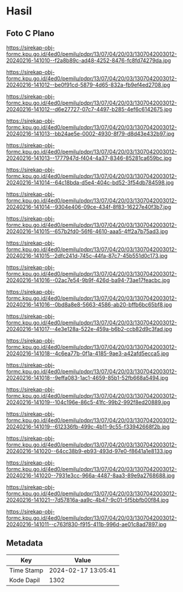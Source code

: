 # Hasil

## Foto C Plano

https://sirekap-obj-formc.kpu.go.id/4ed0/pemilu/pdpr/13/07/04/20/03/1307042003012-20240216-141010--f2a8b89c-ad48-4252-8476-fc8fd74279da.jpg

https://sirekap-obj-formc.kpu.go.id/4ed0/pemilu/pdpr/13/07/04/20/03/1307042003012-20240216-141012--be0f91cd-5879-4d65-832a-fb9ef4ed2708.jpg

https://sirekap-obj-formc.kpu.go.id/4ed0/pemilu/pdpr/13/07/04/20/03/1307042003012-20240216-141012--d6e27727-07c7-4497-b285-4ef6c6142675.jpg

https://sirekap-obj-formc.kpu.go.id/4ed0/pemilu/pdpr/13/07/04/20/03/1307042003012-20240216-141013--bb24ae5e-0002-4930-8f79-d8d43e432b97.jpg

https://sirekap-obj-formc.kpu.go.id/4ed0/pemilu/pdpr/13/07/04/20/03/1307042003012-20240216-141013--1777947d-f404-4a37-8346-85281ca659bc.jpg

https://sirekap-obj-formc.kpu.go.id/4ed0/pemilu/pdpr/13/07/04/20/03/1307042003012-20240216-141014--64c18bda-d5e4-404c-bd52-3f54db784598.jpg

https://sirekap-obj-formc.kpu.go.id/4ed0/pemilu/pdpr/13/07/04/20/03/1307042003012-20240216-141014--9304e406-09ce-434f-8f83-16227e40f3b7.jpg

https://sirekap-obj-formc.kpu.go.id/4ed0/pemilu/pdpr/13/07/04/20/03/1307042003012-20240216-141015--657b2fd0-56f6-4610-aaa5-4ff2a7b75ad3.jpg

https://sirekap-obj-formc.kpu.go.id/4ed0/pemilu/pdpr/13/07/04/20/03/1307042003012-20240216-141015--2dfc241d-745c-44fa-87c7-45b551d0c173.jpg

https://sirekap-obj-formc.kpu.go.id/4ed0/pemilu/pdpr/13/07/04/20/03/1307042003012-20240216-141016--02ac7e54-9b9f-426d-ba94-73ae17feacbc.jpg

https://sirekap-obj-formc.kpu.go.id/4ed0/pemilu/pdpr/13/07/04/20/03/1307042003012-20240216-141016--0bd8a8e8-5663-4586-ab20-bffb6bc65bf8.jpg

https://sirekap-obj-formc.kpu.go.id/4ed0/pemilu/pdpr/13/07/04/20/03/1307042003012-20240216-141017--4e3e128a-522e-459a-b6b2-ccb82d9c3fad.jpg

https://sirekap-obj-formc.kpu.go.id/4ed0/pemilu/pdpr/13/07/04/20/03/1307042003012-20240216-141018--4c6ea77b-0f1a-4185-9ae3-a42afd5ecca5.jpg

https://sirekap-obj-formc.kpu.go.id/4ed0/pemilu/pdpr/13/07/04/20/03/1307042003012-20240216-141018--9effa083-1ac1-4659-85b1-52fb668a5494.jpg

https://sirekap-obj-formc.kpu.go.id/4ed0/pemilu/pdpr/13/07/04/20/03/1307042003012-20240216-141019--104c196e-86c5-41fc-99b2-992f8ed20889.jpg

https://sirekap-obj-formc.kpu.go.id/4ed0/pemilu/pdpr/13/07/04/20/03/1307042003012-20240216-141019--612336fb-499c-4b11-9c55-f33942668f2b.jpg

https://sirekap-obj-formc.kpu.go.id/4ed0/pemilu/pdpr/13/07/04/20/03/1307042003012-20240216-141020--64cc38b9-eb93-493d-97e0-f8641a1e8133.jpg

https://sirekap-obj-formc.kpu.go.id/4ed0/pemilu/pdpr/13/07/04/20/03/1307042003012-20240216-141020--7931e3cc-966a-4487-8aa3-89e9a2768688.jpg

https://sirekap-obj-formc.kpu.go.id/4ed0/pemilu/pdpr/13/07/04/20/03/1307042003012-20240216-141021--7d57816a-aa9c-4b47-9c01-5f5bbfb00f84.jpg

https://sirekap-obj-formc.kpu.go.id/4ed0/pemilu/pdpr/13/07/04/20/03/1307042003012-20240216-141011--c763f830-f915-411b-996d-ae01c8ad7897.jpg


## Metadata

| Key        | Value               |
| ---------- | ------------------- |
| Time Stamp | 2024-02-17 13:05:41 |
| Kode Dapil | 1302                |



